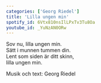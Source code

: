 ```yaml
--- 
categories: ['Georg Riedel'] 
title: 'Lilla ungen min' 
spotify_id: 6Vtx810nsIlLPxTv3Tu8Oa
youtube_id: _YuNzAN0ORw
---  
```


Sov nu, lilla ungen min.  
Sätt i munnen tummen din.  
Lent som siden är ditt skinn,  
lilla ungen min.


Musik och text: Georg Riedel
